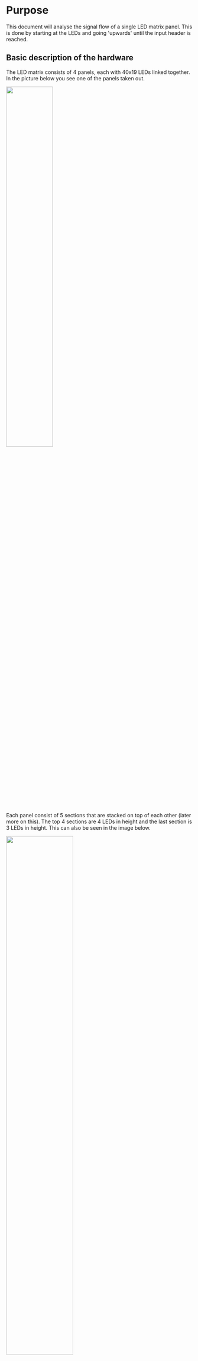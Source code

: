 # Purpose
This document will analyse the signal flow of a single LED matrix panel. This is done by starting at the LEDs and going 'upwards' until the input header is reached.

## Basic description of the hardware

The LED matrix consists of 4 panels, each with 40x19 LEDs linked together. In the picture below you see one of the panels taken out.

<img src="./Img/Panel/LedMatrixOpen.jpg" width="50%"> <br>

Each panel consist of 5 sections that are stacked on top of each other (later more on this). The top 4 sections are 4 LEDs in height and the last section is 3 LEDs in height. This can also be seen in the image below.

<img src="./Img/Panel/LedMatrixLayout_panel_overlay.png" width="60%">

The ICs seen on a single panel are described in the schematic below.

<img src="./Img/KiCad/LedMatrixBusLarge.svg">

The block in the schematic with the text "Single LED panel" look on the inside like this:

<img src="./Img/KiCad/LedMatrixBusLarge-LedDrivers.svg">

Each block represents one outlined section on the panel. Each section looks as follows:

<img src="./Img/KiCad/LedMatrixBusLarge-LedDrivers-LedDriver_Part1.svg">

The only different for the last section is that it has 3 rows instead of 4.

## Direct LED control
The LEDs are driven by the the [MBI5167G](./Datasheet/MBI5167_Datasheet.pdf) 8-channel (shift register) LED driver chip. In the image above you can see the small IC's in between the LEDs. These are the MBI5167G ICs. 

The cathode (negative) of the LEDs are connected to the ~OUTn pins of the MBI5167G. A single MBI5167G has 8 ~OUTn pins. Each row has 40 LEDs, meaning that each row needs 5 MBI5167G ICs. The **~OUTn pins are active-low**. This means that when the shift register of the MBI5167G is completely filled with 1's (through the SDI pin), All outputs are 0 and the LEDs will turn on due to the negative of the LED now being connected to 0v.

<img src="./Img/Datasheet/MBI5167G_Control.PNG" width="50%">

The connections for a single section (one of the white boxes from above) are as shown in the schematic above. Note that the signals come in from the right of the panel (looking from the same perspective as in the image above). Note that the control signals (CLK, LE, ~OE) of all ICs in one section are connected together while each row has a separate data input line. **This means that on each clock pulse of a panel we write four pixels (in one column)**.

Another thing to note in the schematics is that the clock signals are controlled in pairs. Meaning that section 1 and 2 are clocked together, sections 3 and 4 are clocked together, and section 5 is clocked separately. This makes sense when you think about it. One of the 74HC164 ICs (in the "LED controls" box) provides 8 shifted-in data bits. This allows providing a pixel to each row in a single clock cycle.

## Clock structure
The blocks "Main clock control" and "LED data shift register clock" needs some more attention. The signals in these blocks control:
- Whether LED data is clocked in or if panel/section select data is clocked in.
- What panel is selected
- What section of a panel is selected
- Clocking in LED or panel/section select data

Three pins of the input connector are needed for the clock:
- Pin 2: clkIn
- Pin 3: clkSelEn
- Pin 5: clkEn

The signals names of the pins are maybe a bit counterintuitive. The pin that acts as the clock-like signal is the ClkEn pin. This name for the signal is chosen since it relates to the function of the pin on the 74HC138D in the "Main clock control" block to which it is connected. It is connected to pin 4 which is ~E1. When this pin is HIGH, all outputs are HIGH. In this pin is LOW, the output depends on the clkIn signal that is connected to pin 1 on the 74HC138D.

The clkSelEn signal is connected to the 74HC138D in the "LED data shift register clock" block to pin 5 (~E2) and is used in a similar way as clkEn. Mainly being the the actual clock while the inputs A0 and A1 are used to select which outputs are clocked.

# MBI5167G connections to other ICs
The following ICs (seen on the bottom of the PCB in the picture of the panel above) are connected to the MBI5167Gs:

- [74HC164](./Datasheet/sn74hc164.pdf): An 8-bit shift register.
  - Right: Provides data on the SDI pins.
  - Left: Provide clock signal data. TODO: to the 74HC373?
- [74HC373](./Datasheet/74HC_HCT373.pdf): An 8-bit latch. Three of these are connected.
  - Outer left: Controls the ~OE pins.
  - Center left: Controls the LE pins.
  - Center right: Controls the CLK pins.
  - Outer right: Connects to the external interface connector   .
- [74HC138](./Datasheet/sn74hc138.pdf): 3-bit To 8-bit Decoders/Demultiplexers:
  - Right: controls the CLK signals of the 74HC164 ICs.

## 74HC164

The 74HC164 is a shift register as shown on the diagram below. On the panel both input B (pin 2) and ~CLR (pin 9) are connected to 5V. This means that **only input A (pin 1) takes data input**.

<img src="./Img/Datasheet/74HC164_Diagram.PNG" width="60%">

The outputs of the 74HC164 are connected the most right MBI5167G IC of each row. It is important to see that **a single output of the shift register is connected to multiple rows**. The *LedDriver* block seen in the image below (the right one) contains 5 copies of the diagram shown in the [Direct LED control](#direct-led-control) section (where section 5 has 3 rows instead of 4).

<img src="./Img/KiCad/75HC164_Connection_To_MBI5167G_SDI.PNG" width="40%"> <br>

Handling the mapping between one 74HC164 shift register output to multiple MBI5167G SDI lines is explained in section [MBI5167G control input signals](#mbi5167g-control-input-signals).

## 74HC373

As shown previously, a panel has sections of 4 rows (and one with 3 rows). Each section shares the CLK/LE/~OE signals and are controlled by the outputs of three 74HC373 ICs. These sections are used to control which rows take the current values of the 74HC164.

<img src="./Img/Datasheet/74HC373_Diagram.PNG" width="60%"> <br>

The line ~OE is pulled LOW and LE is pulled HIGH. Meaning that the **data between Dn and Qn is transparant**.

- The outer left IC controls the ~OE signals of the MBI5167G ICs.
- The center left IC controls the LE signals of the MBI5167G ICs.
- The center right IC controls the CLK signals of the MBI5167G ICs.

## 74HC138

TODO: More text

<img src="./Img/Datasheet/74HC138_LogicDiagram.png" width="60%"> <br>

### MBI5167G control input signals
For simplicity, the clock and data for the most right 74HC164 IC is ignored. It is assumed that the clock of the shift register is setup so that the correct data is shifted in the MBI5167G on the clock for a certain section. More detail about this will be discussed later on.

The right 74HC164 output 8 bits and this covers 8 rows. This is equivalent to 2 sections (of 4 rows). To **not** shift data into the MBI5167G the CLK pin should be kept low.

**Once the first eight rows of the first column are fed with data the next two sections are clocked in** and after that the last section (with 3 rows) is clocked in.

There is the option to either do it column-by-columns, or to shift a complete row of data into the row and only then go to the next sections.
-
The **latch signal should be pulsed after every column**. Otherwise no new data will be presented to the output of the MBI5167Gs. While all latch signals of all section are tied together (controlled by the *center left* 74HC373D in the diagram below), not all clocks are and thus not all all MBI5167G ICs get new data clocked in. Which is good. 

The **~OE signals of the MBI5167G ICs have a fixed time difference between them**. When the ~OE signals of section 1 and 2 (the top 8 rows) are pulled down, section 3 and 4 are pulled down 1us later and section 5 is pulled down 1us after that.

<img src="./Img/KiCad/75HC164_Connection_To_MBI5167G_CLK_LE_OE.PNG" height="500px">

# LED data and clock shift register
There are two 74HC164 shift registers on a panel. The input port of both are connected with each other. The left 74HC164 is used for driving the clock signals of the MBI5167G sections. The right one is used for the LED data.

The reason that a shared data input line works is because the clock for both 74HC164 shift registers is driven by the right 74HC138 (8-bit) demultiplexer. Of this 74HC138 the B and C inputs are pulled low while the A input is controlled by the input connector (pin 2 of Conn1). By toggling input A the outputs Y0 and Y1 are pulsing inverted relative to each other. Y0 is connected to the clock of the right 74HC164 (LED data) while Y1 is connected to the clock of the left 74HC164 (section clock). **The data on the data input line should thus align with the rising clock of the shift register in which the data should end up**.

If input A at the right 74HC138 is kept at a certain value then the corresponding output can also be toggled by using the active-low enable input which is connected to pin 5 on Conn1. The same goes for the active-low enable input of the left 74HC138 which is connected to pin 2 on Conn1.

On the output of the left 74HC164 (section clock) is also a header connected on which a jumper connects a certain output with a pull-up resistor. One of the active low enable pins on the left 74HC138 demultiplexer (which selects which section is clocked) is also connected to this pull-up resistor. when the jumper is set to, for example connect Q0 of the left 74HC164 with the pull-up resistor, then the left 74HC138 will only be enabled when there is a 0 on Q0. 

The jumper is used to disable or enable the clock of a certain panel when data is send for another panel.


# Signal flow on Conn1
<img src="./Img/Sketches/SignalFlow.jpg" height="500px">

## Section and panel select
Pin 5 is a constant clock. Pin 2 determines wheter the left or right 74HC164 is clocked. When pin 2 is high the left 74HC164 is being clocked. 

In this state the data on pin 4 should send 8 bits of data. The first 2 bits being send are used to select the current sections. Since two sections are clocked together there are three clock sections. The first two bits being send are thus binary 0-2.

| Data | Description | Options |
|:---: | :--- | :--- |
| [7:6] | Binary sections select | 00: sections 1-2<br>01: sections 3-4<br>10: section 5 |
| [5:0] | Panel select. Active-low | 111110: Panel 1<br>111101: Panel 2<br>111011: Panel 3<br>110111: Panel 4<br>101111: Panel 5<br>011111: Panel 6<br> |

When sending the data, a single bit should be held for one clock cycle starting at the falling edge of the clock. This ensures that at the next rising clock the signal on the data line is stable.

After this data is shifted into the left 74HC164 the signal on pin 2 can be pulled low to start clocking the right 74HC164. Pulling pin 2 down can be done at the rising clock edge of for the last data bit. Pulling pin 2 down will result in a high-pulled clock for the left 74HC164 which is what the clock was already doing anyway. The duration of this last data bit should still be a complete clock cycle however just like the others.

## Data input
When all bits for the section and panel select are shifted in, the data can be send. On the falling clock edge after the last data bit the data for the rows can be clocked in. For the row data the first data being send corresponds to the first row. Sending 10010100 thus results in the first led of row 0 to be on, the first leds of row 1 and 2 of, on for row 3 and 5 and off for row 4, 6 and 7. 

During this time the signal on pin 3 (left 74HC138 active-low enable) and 6 (Latch enable for the MBI5167Gs) should be kept low.

When all the data is clocked in pin 3 should be pulsed once. When the active-low enable pin of the 74HC138 is high the demultiplexer is disabled, resulting in all 1's on the output. Enabling the demultiplexer again sets the selected output to low again. This creates the clock pulse the for MBI5167Gs in the selected sections. Only one clock pulse is needed since each row only has a single new data bit. The data of the MBI5167G as a result of this clock pulse also shift by one (to the left on the panel). Now that the data is clocked in it still needs to be latched. This is done by pulsing the signal on pin 6 once.




<br><br><br><br><br><br><br>
The HC14 smitch triggers are possibly used to create a delay. That would explain the different resistor values. T = R * C
R6 = 2700 ohm
R7 = 1300 ohm

Outer left 74HC373
Delta D0(/1) - D2(/3) = 1us falling, 1.26us rising 
Delta D0(/1) - D4(/5) = 2.06us falling, 2.68us rising